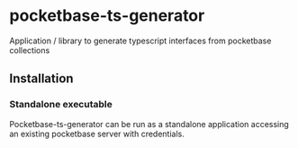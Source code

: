 # pocketbase-ts-generator

Application / library to generate typescript interfaces from pocketbase collections

## Installation

### Standalone executable

Pocketbase-ts-generator can be run as a standalone application accessing an existing pocketbase server with credentials.